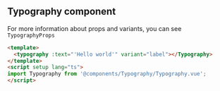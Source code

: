 ## Typography component

For more information about props and variants, you can see `TypographyProps`

```html
<template>
  <typography :text="'Hello world'" variant="label"></Typography>
</template>
<script setup lang="ts">
import Typography from '@components/Typography/Typography.vue';
</script>
```